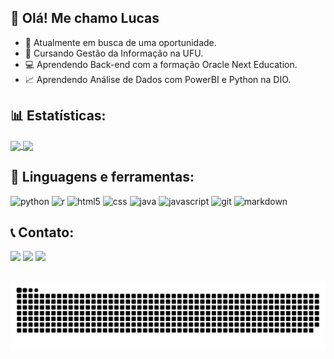 ## 👋 Olá! Me chamo Lucas 

- 🔭 Atualmente em busca de uma oportunidade.
- 📘 Cursando Gestão da Informação na UFU.
- 💻 Aprendendo Back-end com a formação Oracle Next Education.
- 📈 Aprendendo Análise de Dados com PowerBI e Python na DIO.

## 📊 Estatísticas:
<div>
<a href="https://github.com/duartelucas03">
  <img height=200 align="center" src="https://github-readme-stats.vercel.app/api?username=duartelucas03&theme=radical&rank_icon=github&locale=pt-br&include_all_commits=true" />
  <img height=200 align="center" src="https://github-readme-stats.vercel.app/api/top-langs?username=duartelucas03&theme=radical&locale=pt-br" />
</a>
</div>

## 🔧 Linguagens e ferramentas:
<div>
  <img alt='python' height=50 width=50 src="https://cdn.jsdelivr.net/gh/devicons/devicon@latest/icons/python/python-original-wordmark.svg" />
  <img alt='r' height=50 width=50 src="https://cdn.jsdelivr.net/gh/devicons/devicon@latest/icons/r/r-original.svg" />        
  <img alt='html5' height=50 width=50 src="https://cdn.jsdelivr.net/gh/devicons/devicon@latest/icons/html5/html5-original-wordmark.svg" />
  <img alt='css' height=50 width=50 src="https://cdn.jsdelivr.net/gh/devicons/devicon@latest/icons/css3/css3-original-wordmark.svg" />
  <img alt='java' height=50 width=50 src="https://cdn.jsdelivr.net/gh/devicons/devicon@latest/icons/java/java-original-wordmark.svg" />
  <img alt='javascript' height=50 width=50 src="https://cdn.jsdelivr.net/gh/devicons/devicon@latest/icons/javascript/javascript-original.svg" />       
  <img alt='git' height=50 width=50 src="https://cdn.jsdelivr.net/gh/devicons/devicon@latest/icons/git/git-original.svg" />
  <img alt='markdown' height=50 width=50 src="https://cdn.jsdelivr.net/gh/devicons/devicon@latest/icons/markdown/markdown-original.svg" />
  
          
          
          
          
</div>

## 📞 Contato:

<div> 
  <a href = "mailto:lucasldsduarte@gmail.com"><img src="https://img.shields.io/badge/-GMAIL-black?style=for-the-badge&logo=gmail&logoColor=rgb(255%2C255%2C255)&color=%23EA4335" target="_blank"></a>
  <a href="https://www.linkedin.com/in/lucas-soares03" target="_blank"><img src="https://img.shields.io/badge/-LinkedIn-%230077B5?style=for-the-badge&logo=linkedin&logoColor=white" target="_blank"></a> 
  <a href = "https://duartelucas03.github.io/PORTFOLIO/"><img src="https://img.shields.io/badge/-PORTFOLIO-white?style=for-the-badge&logo=github&color=rgb(0%2C0%2C0)" target="_blank"></a>
</div>

##

<picture>
  <source media="(prefers-color-scheme: dark)" srcset="https://raw.githubusercontent.com/duartelucas03/duartelucas03/output/github-contribution-grid-snake-dark.svg">
  <source media="(prefers-color-scheme: light)" srcset="https://raw.githubusercontent.com/duartelucas03/duartelucas03/output/github-contribution-grid-snake.svg">
  <img alt="github contribution grid snake animation" src="https://raw.githubusercontent.com/duartelucas03/duartelucas03/output/github-contribution-grid-snake.svg">
</picture>
